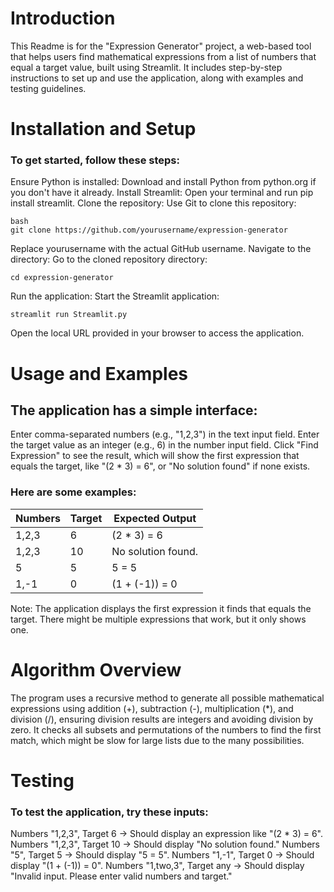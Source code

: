 <h1>Introduction</h1>
This Readme is for the "Expression Generator" project, a web-based tool that helps users find mathematical expressions from a list of numbers that equal a target value, built using Streamlit. It includes step-by-step instructions to set up and use the application, along with examples and testing guidelines.

<h1>Installation and Setup</h1>
<h3>To get started, follow these steps:</h3>

Ensure Python is installed: Download and install Python from python.org if you don't have it already.
Install Streamlit: Open your terminal and run pip install streamlit.
Clone the repository: Use Git to clone this repository:
```
bash
git clone https://github.com/yourusername/expression-generator
```
Replace yourusername with the actual GitHub username.
Navigate to the directory: Go to the cloned repository directory:
```
cd expression-generator
```

Run the application: Start the Streamlit application:
```
streamlit run Streamlit.py
```

Open the local URL provided in your browser to access the application.

<h1>Usage and Examples</h1>
<h2>The application has a simple interface:</h2>

Enter comma-separated numbers (e.g., "1,2,3") in the text input field.
Enter the target value as an integer (e.g., 6) in the number input field.
Click "Find Expression" to see the result, which will show the first expression that equals the target, like "(2 * 3) = 6", or "No solution found" if none exists.

<h3>Here are some examples:</h3>

| Numbers    | Target | Expected Output           |
|------------|--------|---------------------------|
| 1,2,3      | 6      | (2 * 3) = 6               |
| 1,2,3      | 10     | No solution found.        |
| 5          | 5      | 5 = 5                     |
| 1,-1       | 0      | (1 + (-1)) = 0            |

Note: The application displays the first expression it finds that equals the target. There might be multiple expressions that work, but it only shows one.

<h1>Algorithm Overview</h1>
The program uses a recursive method to generate all possible mathematical expressions using addition (+), subtraction (-), multiplication (*), and division (/), ensuring division results are integers and avoiding division by zero. It checks all subsets and permutations of the numbers to find the first match, which might be slow for large lists due to the many possibilities.

<h1>Testing</h1>
<h3>To test the application, try these inputs:</h3>

Numbers "1,2,3", Target 6 → Should display an expression like "(2 * 3) = 6".
Numbers "1,2,3", Target 10 → Should display "No solution found."
Numbers "5", Target 5 → Should display "5 = 5".
Numbers "1,-1", Target 0 → Should display "(1 + (-1)) = 0".
Numbers "1,two,3", Target any → Should display "Invalid input. Please enter valid numbers and target."
